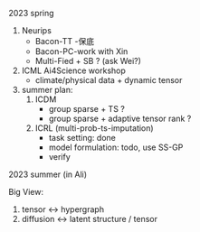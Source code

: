 
2023 spring

1.  Neurips 
       - Bacon-TT -保底
       - Bacon-PC-work with Xin
       - Multi-Fied + SB ? (ask Wei?)
2.  ICML Ai4Science workshop
       - climate/physical data + dynamic tensor   
3.  summer plan:
    1.  ICDM
           - group sparse + TS ?
           - group sparse + adaptive tensor rank ?   
    2.  ICRL (multi-prob-ts-imputation)
           - task setting: done
           - model formulation: todo, use SS-GP 
           - verify 


2023 summer (in Ali)



Big View:
1. tensor <-> hypergraph
2. diffusion <-> latent  structure / tensor